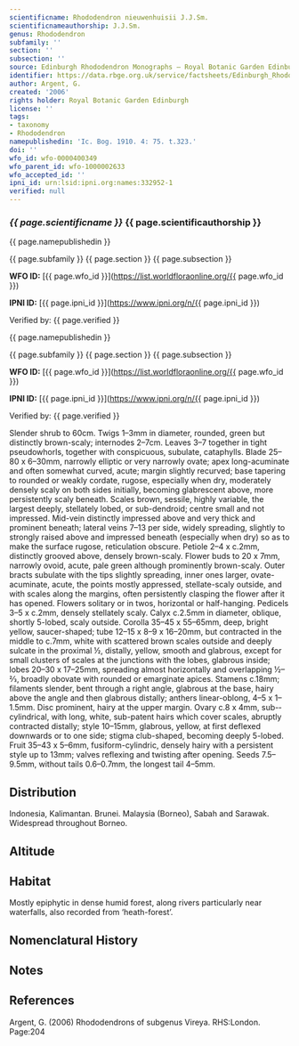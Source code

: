 ```yaml
---
scientificname: Rhododendron nieuwenhuisii J.J.Sm.
scientificnameauthorship: J.J.Sm.
genus: Rhododendron
subfamily: ''
section: ''
subsection: ''
source: Edinburgh Rhododendron Monographs – Royal Botanic Garden Edinburgh
identifier: https://data.rbge.org.uk/service/factsheets/Edinburgh_Rhododendron_Monographs.xhtml
author: Argent, G.
created: '2006'
rights holder: Royal Botanic Garden Edinburgh
license: ''
tags:
- taxonomy
- Rhododendron
namepublishedin: 'Ic. Bog. 1910. 4: 75. t.323.'
doi: ''
wfo_id: wfo-0000400349
wfo_parent_id: wfo-1000002633
wfo_accepted_id: ''
ipni_id: urn:lsid:ipni.org:names:332952-1
verified: null
---
```

### _{{ page.scientificname }}_ {{ page.scientificauthorship }}
 {{ page.namepublishedin }}

{{ page.subfamily }} {{ page.section }} {{ page.subsection }}

**WFO ID:** [{{ page.wfo_id }}](https://list.worldfloraonline.org/{{ page.wfo_id }})

**IPNI ID:** [{{ page.ipni_id }}](https://www.ipni.org/n/{{ page.ipni_id }})

Verified by: {{ page.verified }}

 {{ page.namepublishedin }}

{{ page.subfamily }} {{ page.section }} {{ page.subsection }}

**WFO ID:** [{{ page.wfo_id }}](https://list.worldfloraonline.org/{{ page.wfo_id }})

**IPNI ID:** [{{ page.ipni_id }}](https://www.ipni.org/n/{{ page.ipni_id }})

Verified by: {{ page.verified }}



Slender shrub to 60cm. Twigs 1–3mm in diameter, rounded, green but distinctly brown-scaly; internodes 2–7cm. Leaves 3–7 together in tight pseudowhorls, together with conspicuous, subulate, cataphylls. Blade 25–80 x 6–30mm, narrowly elliptic or very narrowly ovate; apex long-acuminate and often somewhat curved, acute; margin slightly recurved; base tapering to rounded or weakly cordate, rugose, especially when dry, moderately densely scaly on both sides initially, becoming glabrescent above, more persistently scaly beneath. Scales brown, sessile, highly variable, the largest deeply, stellately lobed, or sub-dendroid; centre small and not impressed. Mid-vein distinctly impressed above and very thick and prominent beneath; lateral veins 7–13 per side, widely spreading, slightly to strongly raised above and impressed beneath (especially when dry) so as to make the surface rugose, reticulation obscure. Petiole 2–4 x c.2mm, distinctly grooved above, densely brown-scaly. Flower buds to 20 x 7mm, narrowly ovoid, acute, pale green although prominently brown-scaly. Outer bracts subulate with the tips slightly spreading, inner ones larger, ovate-acuminate, acute, the points mostly appressed, stellate-scaly outside, and with scales along the margins, often persistently clasping the flower after it has opened. Flowers solitary or in twos, horizontal or half-hanging. Pedicels 3–5 x c.2mm, densely stellately scaly. Calyx c.2.5mm in diameter, oblique, shortly 5-lobed, scaly outside. Corolla 35–45 x 55–65mm, deep, bright yellow, saucer-shaped; tube 12–15 x 8–9 x 16–20mm, but contracted in the middle to c.7mm, white with scattered brown scales outside and deeply sulcate in the proximal ½, distally, yellow, smooth and glabrous, except for small clusters of scales at the junctions with the lobes, glabrous inside; lobes 20–30 x 17–25mm, spreading almost horizontally and overlapping ½–2⁄3, broadly obovate with rounded or emarginate apices. Stamens c.18mm; filaments slender, bent through a right angle, glabrous at the base, hairy above the angle and then glabrous distally; anthers linear-oblong, 4–5 x 1–1.5mm. Disc prominent, hairy at the upper margin. Ovary c.8 x 4mm, sub-­cylindrical, with long, white, sub-patent hairs which cover scales, abruptly contracted distally; style 10–15mm, glabrous, yellow, at first deflexed downwards or to one side; stigma club-shaped, becoming deeply 5-lobed. Fruit 35–43 x 5–6mm, fusiform-cylindric, densely hairy with a persistent style up to 13mm; valves reflexing and twisting after opening. Seeds 7.5–9.5mm, without tails 0.6–0.7mm, the longest tail 4–5mm.

## Distribution
Indonesia, Kalimantan. Brunei. Malaysia (Borneo), Sabah and Sarawak. Widespread throughout Borneo.

## Altitude


## Habitat
Mostly epiphytic in dense humid forest, along rivers particularly near waterfalls, also recorded from ‘heath-forest’.

## Nomenclatural History

                       
## Notes


## References

Argent, G. (2006) Rhododendrons of subgenus Vireya. RHS:London. Page:204
